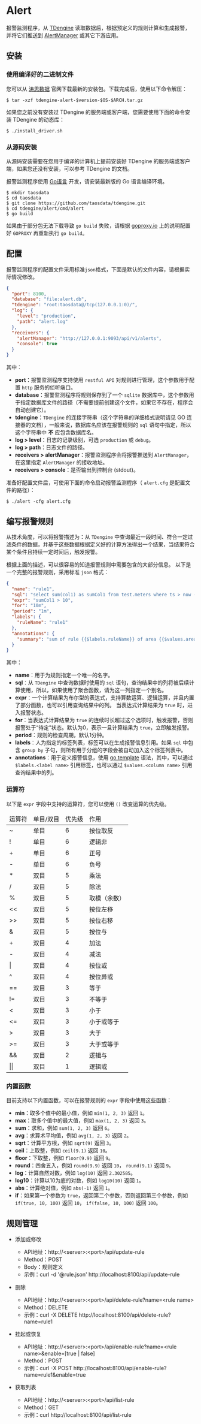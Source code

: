 # Alert

报警监测程序，从 [TDengine](https://www.taosdata.com/) 读取数据后，根据预定义的规则计算和生成报警，并将它们推送到 [AlertManager](https://github.com/prometheus/alertmanager) 或其它下游应用。

## 安装

### 使用编译好的二进制文件

您可以从 [涛思数据](https://www.taosdata.com/cn/getting-started/) 官网下载最新的安装包。下载完成后，使用以下命令解压：

```
$ tar -xzf tdengine-alert-$version-$OS-$ARCH.tar.gz 
```

如果您之前没有安装过 TDengine 的服务端或客户端，您需要使用下面的命令安装 TDengine 的动态库：

```
$ ./install_driver.sh
```

### 从源码安装

从源码安装需要在您用于编译的计算机上提前安装好 TDengine 的服务端或客户端，如果您还没有安装，可以参考 TDengine 的文档。

报警监测程序使用 [Go语言](https://golang.org) 开发，请安装最新版的 Go 语言编译环境。

```
$ mkdir taosdata
$ cd taosdata
$ git clone https://github.com/taosdata/tdengine.git
$ cd tdengine/alert/cmd/alert
$ go build
```

如果由于部分包无法下载导致 `go build` 失败，请根据 [goproxy.io](https://goproxy.io) 上的说明配置好 `GOPROXY` 再重新执行 `go build`。

## 配置

报警监测程序的配置文件采用标准`json`格式，下面是默认的文件内容，请根据实际情况修改。

```json
{
  "port": 8100,
  "database": "file:alert.db",
  "tdengine": "root:taosdata@/tcp(127.0.0.1:0)/",
  "log": {
    "level": "production",
    "path": "alert.log"
  },
  "receivers": {
    "alertManager": "http://127.0.0.1:9093/api/v1/alerts",
    "console": true
  }
}
```

其中：

* **port**：报警监测程序支持使用 `restful API` 对规则进行管理，这个参数用于配置 `http` 服务的侦听端口。
* **database**：报警监测程序将规则保存到了一个 `sqlite` 数据库中，这个参数用于指定数据库文件的路径（不需要提前创建这个文件，如果它不存在，程序会自动创建它）。
* **tdengine**：`TDengine` 的连接字符串（这个字符串的详细格式说明请见 GO 连接器的文档），一般来说，数据库名应该在报警规则的 `sql` 语句中指定，所以这个字符串中 **不** 应包含数据库名。
* **log > level**：日志的记录级别，可选 `production` 或 `debug`。
* **log > path**：日志文件的路径。
* **receivers > alertManager**：报警监测程序会将报警推送到 `AlertManager`，在这里指定 `AlertManager` 的接收地址。
* **receivers > console**：是否输出到控制台 (stdout)。

准备好配置文件后，可使用下面的命令启动报警监测程序（ `alert.cfg` 是配置文件的路径）：

```
$ ./alert -cfg alert.cfg
```

## 编写报警规则

从技术角度，可以将报警描述为：从 `TDengine` 中查询最近一段时间、符合一定过滤条件的数据，并基于这些数据根据定义好的计算方法得出一个结果，当结果符合某个条件且持续一定时间后，触发报警。

根据上面的描述，可以很容易的知道报警规则中需要包含的大部分信息。 以下是一个完整的报警规则，采用标准 `json` 格式：

```json
{
  "name": "rule1",
  "sql": "select sum(col1) as sumCol1 from test.meters where ts > now - 1h group by areaid",
  "expr": "sumCol1 > 10",
  "for": "10m",
  "period": "1m",
  "labels": {
    "ruleName": "rule1"
  },
  "annotations": {
    "summary": "sum of rule {{$labels.ruleName}} of area {{$values.areaid}} is {{$values.sumCol1}}"
  }
}
```

其中：

* **name**：用于为规则指定一个唯一的名字。
* **sql**：从 `TDengine` 中查询数据时使用的 `sql` 语句，查询结果中的列将被后续计算使用，所以，如果使用了聚合函数，请为这一列指定一个别名。
* **expr**：一个计算结果为布尔型的表达式，支持算数运算、逻辑运算，并且内置了部分函数，也可以引用查询结果中的列。 当表达式计算结果为 `true` 时，进入报警状态。
* **for**：当表达式计算结果为 `true` 的连续时长超过这个选项时，触发报警，否则报警处于“待定”状态。默认为0，表示一旦计算结果为 `true`，立即触发报警。
* **period**：规则的检查周期，默认1分钟。
* **labels**：人为指定的标签列表，标签可以在生成报警信息引用。如果 `sql` 中包含 `group by` 子句，则所有用于分组的字段会被自动加入这个标签列表中。
* **annotations**：用于定义报警信息，使用 [go template](https://golang.org/pkg/text/template) 语法，其中，可以通过 `$labels.<label name>` 引用标签，也可以通过 `$values.<column name>` 引用查询结果中的列。

### 运算符

以下是 `expr` 字段中支持的运算符，您可以使用 `()` 改变运算的优先级。

<table>
<thead>
<tr> <td>运算符</td><td>单目/双目</td><td>优先级</td><td>作用</td> </tr>
</thead>
<tbody>
<tr> <td>~</td><td>单目</td><td>6</td><td>按位取反</td> </tr>
<tr> <td>!</td><td>单目</td><td>6</td><td>逻辑非</td> </tr>
<tr> <td>+</td><td>单目</td><td>6</td><td>正号</td> </tr>
<tr> <td>-</td><td>单目</td><td>6</td><td>负号</td> </tr>
<tr> <td>*</td><td>双目</td><td>5</td><td>乘法</td> </tr>
<tr> <td>/</td><td>双目</td><td>5</td><td>除法</td> </tr>
<tr> <td>%</td><td>双目</td><td>5</td><td>取模（余数）</td> </tr>
<tr> <td><<</td><td>双目</td><td>5</td><td>按位左移</td> </tr>
<tr> <td>>></td><td>双目</td><td>5</td><td>按位右移</td> </tr>
<tr> <td>&</td><td>双目</td><td>5</td><td>按位与</td> </tr>
<tr> <td>+</td><td>双目</td><td>4</td><td>加法</td> </tr>
<tr> <td>-</td><td>双目</td><td>4</td><td>减法</td> </tr>
<tr> <td>|</td><td>双目</td><td>4</td><td>按位或</td> </tr>
<tr> <td>^</td><td>双目</td><td>4</td><td>按位异或</td> </tr>
<tr> <td>==</td><td>双目</td><td>3</td><td>等于</td> </tr>
<tr> <td>!=</td><td>双目</td><td>3</td><td>不等于</td> </tr>
<tr> <td><</td><td>双目</td><td>3</td><td>小于</td> </tr>
<tr> <td><=</td><td>双目</td><td>3</td><td>小于或等于</td> </tr>
<tr> <td>></td><td>双目</td><td>3</td><td>大于</td> </tr>
<tr> <td>>=</td><td>双目</td><td>3</td><td>大于或等于</td> </tr>
<tr> <td>&&</td><td>双目</td><td>2</td><td>逻辑与</td> </tr>
<tr> <td>||</td><td>双目</td><td>1</td><td>逻辑或</td> </tr>
</tbody>
</table>

### 内置函数

目前支持以下内置函数，可以在报警规则的 `expr` 字段中使用这些函数：

* **min**：取多个值中的最小值，例如 `min(1, 2, 3)` 返回 `1`。
* **max**：取多个值中的最大值，例如 `max(1, 2, 3)` 返回 `3`。
* **sum**：求和，例如 `sum(1, 2, 3)` 返回 `6`。
* **avg**：求算术平均值，例如 `avg(1, 2, 3)` 返回 `2`。
* **sqrt**：计算平方根，例如 `sqrt(9)` 返回 `3`。
* **ceil**：上取整，例如 `ceil(9.1)` 返回 `10`。
* **floor**：下取整，例如 `floor(9.9)` 返回 `9`。
* **round**：四舍五入，例如 `round(9.9)` 返回 `10`， `round(9.1)` 返回 `9`。
* **log**：计算自然对数，例如 `log(10)` 返回 `2.302585`。
* **log10**：计算以10为底的对数，例如 `log10(10)` 返回 `1`。
* **abs**：计算绝对值，例如 `abs(-1)` 返回 `1`。
* **if**：如果第一个参数为 `true`，返回第二个参数，否则返回第三个参数，例如 `if(true, 10, 100)` 返回 `10`， `if(false, 10, 100)` 返回 `100`。

## 规则管理

* 添加或修改

    * API地址：http://\<server\>:\<port\>/api/update-rule
    * Method：POST
    * Body：规则定义
    * 示例：curl -d '@rule.json' http://localhost:8100/api/update-rule

* 删除

    * API地址：http://\<server\>:\<port\>/api/delete-rule?name=\<rule name\>
    * Method：DELETE
    * 示例：curl -X DELETE http://localhost:8100/api/delete-rule?name=rule1

* 挂起或恢复

    * API地址：http://\<server\>:\<port\>/api/enable-rule?name=\<rule name\>&enable=[true | false]
    * Method：POST
    * 示例：curl -X POST http://localhost:8100/api/enable-rule?name=rule1&enable=true

* 获取列表

    * API地址：http://\<server\>:\<port\>/api/list-rule
    * Method：GET
    * 示例：curl http://localhost:8100/api/list-rule
